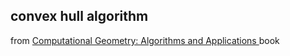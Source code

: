 ## convex hull algorithm
from [Computational Geometry: Algorithms and Applications ](https://www.amazon.com/Computational-Geometry-Applications-Mark-Berg/dp/3540779736) book
